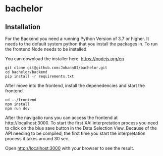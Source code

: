 # bachelor

## Installation

For the Backend you need a running Python Version of 3.7 or higher. It needs to the default system python that you install the packages in.
To run the frontend Node needs to be installed.

You can download the installer here: https://nodejs.org/en

```
git clone git@github.com:Johann01/bachelor.git
cd bachelor/backend
pip install -r requirements.txt
```

After move into the frontend, install the depenedencies and start the frontend.

```
cd ../frontend
npm install
npm run dev
```

After the navigatio runs you can access the frontend at http://localhost:3000.
To start the first XAI interpretation process you need to click on the blue save button in the Data Selection View.
Because of the API needing to be compiled, the first time you start the interpretation process it takes around 30 sec.

Open [http://localhost:3000](http://localhost:3000) with your browser to see the result.
